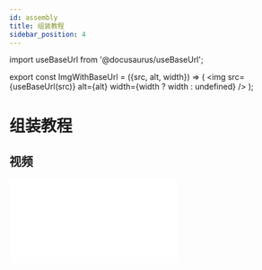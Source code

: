 ```yaml
---
id: assembly
title: 组装教程
sidebar_position: 4
---
```


import useBaseUrl from '@docusaurus/useBaseUrl';

export const ImgWithBaseUrl = ({src, alt, width}) => (
<img src={useBaseUrl(src)} alt={alt} width={width ? width : undefined} />
);

# 组装教程

## 视频

<div style={{position: 'relative', paddingBottom: '56.25%', height: 0, overflow: 'hidden', maxWidth: '100%', background: '#000'}}>
  <iframe 
    src="//player.bilibili.com/player.html?isOutside=true&aid=114563085500433&bvid=BV1dyjhzzExr&cid=30130244949&p=1" 
    scrolling="no" 
    border="0" 
    frameborder="no" 
    framespacing="0" 
    allowfullscreen="true"
    style={{position: 'absolute', top: 0, left: 0, width: '100%', height: '100%'}}
  />
</div>

## 准备工作

在开始组装之前，请确保您已经：

1. 准备好所有必要的零部件（参考[零部件清单](/docs/bom)）
2. 准备好所需的工具（斜口钳、M2 螺丝刀）
3. 有一个干净的工作台

## 组装步骤

### 1. 材料准备

1. 检查所有 3D 打印件是否完整
2. 清理打印件上的支撑材料
3. 确保所有孔位通畅

<p align="center">
  <ImgWithBaseUrl src="/img/assembly/step1.jpg" alt="step1" />
  <div align="center"><em>图1：所有材料准备</em></div>
</p>

### 2. 电子元件安装

1. 安装舵机（**两侧的双排三针->外侧接棕色的舵机线（负极）上腿下足的连接方式**）
2. 连接喇叭
3. 连接电池
4. 烧录程序
5. 打开开关（使舵机初始化到初始位置->90 度**安装过程确保舵机齿轮不发生变化**,手臂初始为向下 45 度）
6. 舵机线拆下，等待身体安装完成重新插上

<p align="center">
  <ImgWithBaseUrl src="/img/assembly/step2.jpg" alt="step2" />
  <div align="center"><em>图2：电子元件安装</em></div>
</p>

### 3. 腿部组装

**使用舵机包内的两个大螺丝固定舵机**

<p align="center">
  <ImgWithBaseUrl src="/img/assembly/step3_1.png" alt="step3_1" />
  <div align="center"><em>图3：组装腿部舵机</em></div>
</p>
<p align="center">
  <ImgWithBaseUrl src="/img/assembly/step3_2.png" alt="step3_2" />
  <div align="center"><em>图4：完成组装腿部舵机</em></div>
</p>

**修剪舵机十字摇臂：较长的两端剪掉大约一半即可**

<p align="center">
  <ImgWithBaseUrl src="/img/assembly/step3_3.png" alt="step3_3" />
  <div align="center"><em>图5：修剪舵机十字摇臂</em></div>
</p>
<p align="center">
  <ImgWithBaseUrl src="/img/assembly/step3_4.png" alt="step3_4" />
  <div align="center"><em>图6：安装十字摇臂到腿部</em></div>
</p>

**保持腿部圆柱突起朝向屏幕一侧，腿部方向垂直朝前（尽量不要内八、外八，有些可能会有一点点角度不影响）**

<p align="center">
  <ImgWithBaseUrl src="/img/assembly/step3_5.png" alt="step3_5" />
  <div align="center"><em>图7：固定腿部并拧紧固定螺丝</em></div>
</p>

### 4. 脚部组装

**使用下面形状的摇臂，垂直朝上安装，并拧紧螺丝**

<p align="center">
  <ImgWithBaseUrl src="/img/assembly/step4_1.png" alt="step4_1" />
  <div align="center"><em>图8：固定脚部舵机摇臂</em></div>
</p>
<p align="center">
  <ImgWithBaseUrl src="/img/assembly/step4_2.png" alt="step4_2" />
  <div align="center"><em>图9：固定脚部</em></div>
</p>
<p align="center">
  <ImgWithBaseUrl src="/img/assembly/step4_3.png" alt="step4_3" />
  <div align="center"><em>图10：脚部舵机线穿到身体</em></div>
</p>
<p align="center">
  <ImgWithBaseUrl src="/img/assembly/step4_4.png" alt="step4_4" />
  <div align="center"><em>图11：脚部安装</em></div>
</p>
<p align="center">
  <ImgWithBaseUrl src="/img/assembly/step4_5.png" alt="step4_5" />
  <div align="center"><em>图12：脚部舵机固定螺丝安装</em></div>
</p>

### 5. 电路板安装

<p align="center">
  <ImgWithBaseUrl src="/img/assembly/step5_1.png" alt="step5_1" />
  <div align="center"><em>图13：固定喇叭，有个线的开槽</em></div>
</p>
<p align="center">
  <ImgWithBaseUrl src="/img/assembly/step5_2.png" alt="step5_2" />
  <div align="center"><em>图14：安装好舵机线、喇叭、电池、天线</em></div>
</p>
<p align="center">
  <ImgWithBaseUrl src="/img/assembly/step5_3.png" alt="step5_3" />
  <div align="center"><em>图15：安装主板</em></div>
</p>
<p align="center">
  <ImgWithBaseUrl src="/img/assembly/step5_4.png" alt="step5_4" />
  <div align="center"><em>图16：确保屏幕、typec充电口和开关安装到位</em></div>
</p>

### 6. 脑袋上盖安装

<p align="center">
  <ImgWithBaseUrl src="/img/assembly/step6_1.png" alt="step6_1" />
  <div align="center"><em>图17：脑袋上盖前侧有个突起，压紧电路板</em></div>
</p>

## 注意事项

- 组装过程中请小心操作，避免损坏零部件
- 确保所有螺丝拧紧但不要过度用力
- 注意舵机的安装方向

## 常见问题

1. **舵机不转动**

   - 重新启动
   - 检查接线是否正确
   - 确认电源供应正常
   - 验证程序是否正确烧录

2. **结构不稳定**
   - 检查螺丝是否拧紧
   - 确认 3D 打印件是否变形

## 下一步

完成组装后，请参考[使用说明](/docs/usage)页面了解如何开始使用您的机器人。

如果遇到任何问题，请查看我们的[常见问题解答](/docs/faq)或联系技术支持。
